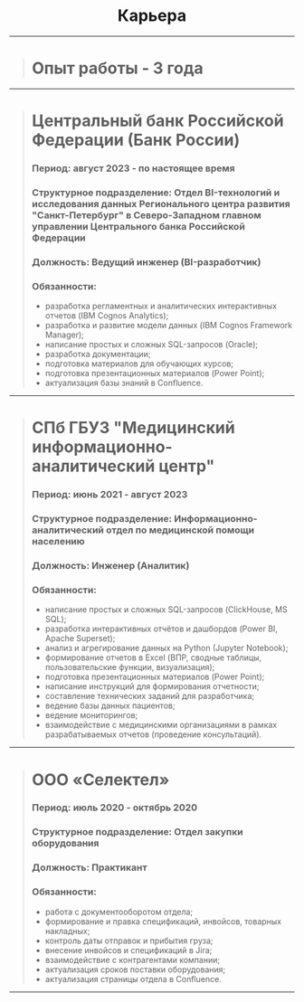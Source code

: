 <h1 align="center">Карьера</h1>

---
> # Опыт работы - 3 года
---
> # Центральный банк Российской Федерации (Банк России)
> ### Период: август 2023 - по настоящее время
> ### Структурное подразделение: Отдел BI-технологий и исследования данных Регионального центра развития "Санкт-Петербург" в Северо-Западном главном управлении Центрального банка Российской Федерации
> ### Должность: Ведущий инженер (BI-разработчик)
> ### Обязанности:
> - разработка регламентных и аналитических интерактивных отчетов (IBM Cognos Analytics);
> - разработка и развитие модели данных (IBM Cognos Framework Manager);
> - написание простых и сложных SQL-запросов (Oracle);
> - разработка документации;
> - подготовка материалов для обучающих курсов;
> - подготовка презентационных материалов (Power Point);
> - актуализация базы знаний в Confluence.
>   
---
> # СПб ГБУЗ "Медицинский информационно-аналитический центр"
> ### Период: июнь 2021 - август 2023
> ### Структурное подразделение: Информационно-аналитический отдел по медицинской помощи населению
> ### Должность: Инженер (Аналитик)
> ### Обязанности:
> - написание простых и сложных SQL-запросов (ClickHouse, MS SQL);
> - разработка интерактивных отчётов и дашбордов (Power BI, Apache Superset);
> - анализ и агрегирование данных на Python (Jupyter Notebook);
> - формирование отчетов в Excel (ВПР, сводные таблицы, пользовательские функции, визуализация);
> - подготовка презентационных материалов (Power Point);
> - написание инструкций для формирования отчетности;
> - составление технических заданий для разработчика;
> - ведение базы данных пациентов;
> - ведение мониторингов;
> - взаимодействие с медицинскими организациями в рамках разрабатываемых отчетов (проведение консультаций).
>   
---
> # ООО «Селектел»
> ### Период: июль 2020 - октябрь 2020
> ### Структурное подразделение: Отдел закупки оборудования
> ### Должность: Практикант
> ### Обязанности:
> - работа с документооборотом отдела;
> - формирование и правка спецификаций, инвойсов, товарных накладных;
> - контроль даты отправок и прибытия груза;
> - внесение инвойсов и спецификаций в Jira;
> - взаимодействие с контрагентами компании;
> - актуализация сроков поставки оборудования;
> - актуализация страницы отдела в Confluence.
>   
---
